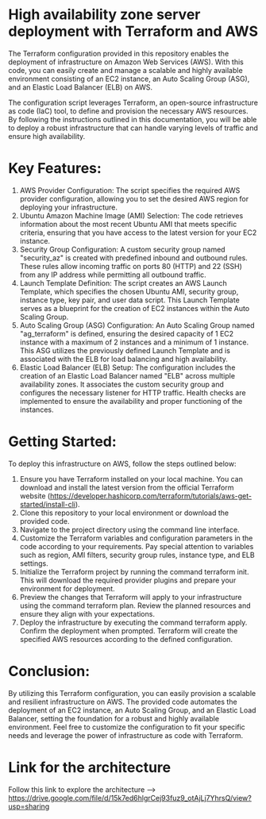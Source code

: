 # High availability zone server deployment with Terraform and AWS
The Terraform configuration provided in this repository enables the deployment of infrastructure on Amazon Web Services (AWS). With this code, you can easily create and manage a scalable and highly available environment consisting of an EC2 instance, an Auto Scaling Group (ASG), and an Elastic Load Balancer (ELB) on AWS.

The configuration script leverages Terraform, an open-source infrastructure as code (IaC) tool, to define and provision the necessary AWS resources. By following the instructions outlined in this documentation, you will be able to deploy a robust infrastructure that can handle varying levels of traffic and ensure high availability.

# Key Features:
1. AWS Provider Configuration: The script specifies the required AWS provider configuration, allowing you to set the desired AWS region for deploying your infrastructure.
2. Ubuntu Amazon Machine Image (AMI) Selection: The code retrieves information about the most recent Ubuntu AMI that meets specific criteria, ensuring that you have access to the latest version for your EC2 instance.
3. Security Group Configuration: A custom security group named "security_az" is created with predefined inbound and outbound rules. These rules allow incoming traffic on ports 80 (HTTP) and 22 (SSH) from any IP address while permitting all outbound traffic.
4. Launch Template Definition: The script creates an AWS Launch Template, which specifies the chosen Ubuntu AMI, security group, instance type, key pair, and user data script. This Launch Template serves as a blueprint for the creation of EC2 instances within the Auto Scaling Group.
5. Auto Scaling Group (ASG) Configuration: An Auto Scaling Group named "ag_terraform" is defined, ensuring the desired capacity of 1 EC2 instance with a maximum of 2 instances and a minimum of 1 instance. This ASG utilizes the previously defined Launch Template and is associated with the ELB for load balancing and high availability.
6. Elastic Load Balancer (ELB) Setup: The configuration includes the creation of an Elastic Load Balancer named "ELB" across multiple availability zones. It associates the custom security group and configures the necessary listener for HTTP traffic. Health checks are implemented to ensure the availability and proper functioning of the instances.

# Getting Started:
To deploy this infrastructure on AWS, follow the steps outlined below:
1. Ensure you have Terraform installed on your local machine. You can download and install the latest version from the official Terraform website (https://developer.hashicorp.com/terraform/tutorials/aws-get-started/install-cli).
2. Clone this repository to your local environment or download the provided code.
3. Navigate to the project directory using the command line interface.
4. Customize the Terraform variables and configuration parameters in the code according to your requirements. Pay special attention to variables such as region, AMI filters, security group rules, instance type, and ELB settings.
5. Initialize the Terraform project by running the command terraform init. This will download the required provider plugins and prepare your environment for deployment.
6. Preview the changes that Terraform will apply to your infrastructure using the command terraform plan. Review the planned resources and ensure they align with your expectations.
7. Deploy the infrastructure by executing the command terraform apply. Confirm the deployment when prompted. Terraform will create the specified AWS resources according to the defined configuration.

# Conclusion:
By utilizing this Terraform configuration, you can easily provision a scalable and resilient infrastructure on AWS. The provided code automates the deployment of an EC2 instance, an Auto Scaling Group, and an Elastic Load Balancer, setting the foundation for a robust and highly available environment. Feel free to customize the configuration to fit your specific needs and leverage the power of infrastructure as code with Terraform.

# Link for the architecture
Follow this link to explore the architecture --> https://drive.google.com/file/d/15k7ed6hlgrCej93fuz9_otAjLj7YhrsQ/view?usp=sharing
